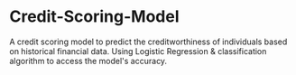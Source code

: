 # Credit-Scoring-Model
A credit scoring model to predict the creditworthiness of individuals based on historical financial data. Using Logistic Regression &amp; classification algorithm to access the model's accuracy.
